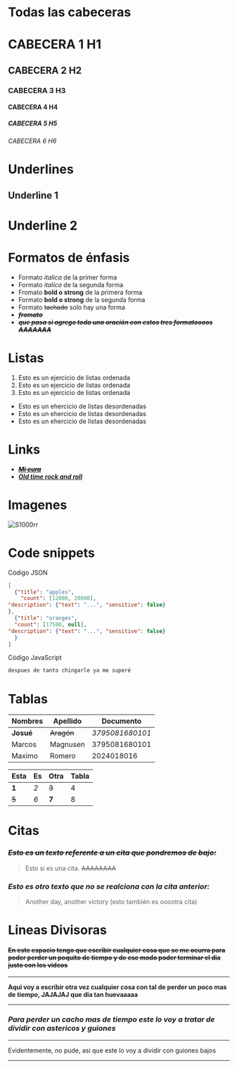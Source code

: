 # Todas las cabeceras 
# CABECERA 1 H1
## CABECERA 2 H2
### CABECERA 3 H3
#### CABECERA 4 H4
##### CABECERA 5 H5
###### CABECERA 6 H6

# Underlines 
Underline 1 
------------

Underline 2
============


# Formatos de énfasis 
- Formato *italica* de la primer forma
- Formato _italica_ de la segunda forma
- Fromato __bold o strong__  de la primera forma 
- Formato **bold o strong** de la segunda forma 
- Formato ~~tachado~~ solo hay una forma 
- ~~***fromato***~~
- ~~***que pasa si agrego toda una oración con estos tres formatoooos AAAAAAA***~~

# Listas 
1. Esto es un ejercicio de listas ordenada 
2. Esto es un ejercicio de listas ordenada 
3. Esto es un ejercicio de listas ordenada 
- Esto es un ehercicio de listas desordenadas 
- Esto es un ehercicio de listas desordenadas 
- Esto es un ehercicio de listas desordenadas

# Links 

- <a href="https://www.youtube.com/watch?v=yZ6pBy3E5y0&list=RDyZ6pBy3E5y0&start_radio=1">***~~Mi cura~~***</a>
- [***Old time rock and roll***](https://www.youtube.com/watch?v=W1LsRShUPtY)

# Imagenes 
![S1000rr](https://encrypted-tbn0.gstatic.com/images?q=tbn:ANd9GcTR0CL18TsZPEpYmfVwb1_SR7ePvkCDmqrXOQ&s)

# Code snippets
Código JSON
```JSON
[
  {"title": "apples",
    "count": [12000, 20000],
"description": {"text": "...", "sensitive": false}
},
  {"title": "oranges",
  "count": [17500, null],
"description": {"text": "...", "sensitive": false}
  }
]
```
Código JavaScript 
```JavaScript
despues de tanto chingarle ya me superé 
```

# Tablas 
| Nombres | Apellido | Documento |
|---------|----------|-----------|
|**Josué** | ~~Aragón~~ | *3795081680101* |
| Marcos | Magnusen | 3795081680101| 
| Maximo | Romero | 2024018016 |

| Esta | Es | Otra | Tabla |
|------|----|------|-------|
| **1** | *2* | ~~3~~ | 4 |
| ~~5~~ | *6* | **7** | 8 |

# Citas
### ~~***Esto es un texto referente a un cita que pondremos de bajo:***~~
> Esto si es una cita. ~~AAAAAAAA~~

### ***Esto es otro texto que no se realciona con la cita anterior:***

> Another day, another victory (esto también es ooootra cita)

# Lineas Divisoras 
#### ~~En este espacio tengo que escribir cualquier cosa que se me ocurra para poder perder un poquito de tiempo y de ese modo poder terminar el dia justo con los videos~~
---
**Aqui voy a escribir otra vez cualquier cosa con tal de perder un poco mas de tiempo, JAJAJAJ que dia tan huevaaaaa**
***

### *Para perder un cacho mas de tiempo este lo voy a tratar de dividir con astericos y guiones*
---
Evidentemente, no pude, asi que este lo voy a dividir con guiones bajos
___




